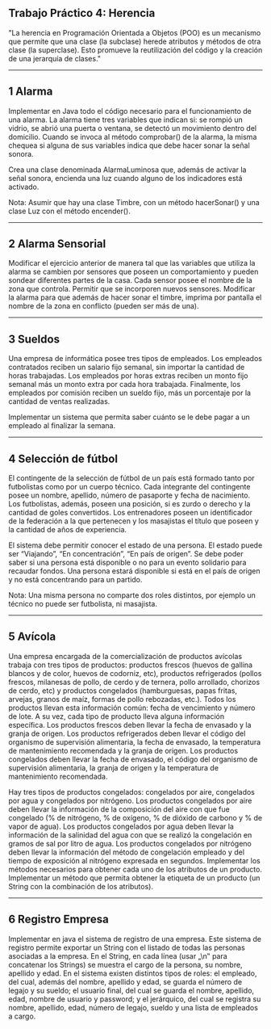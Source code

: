 ## Trabajo Práctico 4:  Herencia

"La herencia en Programación Orientada a Objetos (POO) es un mecanismo que permite que una clase (la subclase) herede atributos y métodos de otra clase (la superclase). Esto promueve la reutilización del código y la creación de una jerarquía de clases."

---

## 1 Alarma

Implementar en Java todo el código necesario para el funcionamiento de una alarma. La
alarma tiene tres variables que indican si: se rompió un vidrio, se abrió una puerta o ventana,
se detectó un movimiento dentro del domicilio. Cuando se invoca al método comprobar() de
la alarma, la misma chequea si alguna de sus variables indica que debe hacer sonar la señal
sonora. 

Crea una clase denominada AlarmaLuminosa que, además de activar la señal sonora,
encienda una luz cuando alguno de los indicadores está activado.

Nota: Asumir que hay una clase Timbre, con un método hacerSonar() y una clase Luz con el
método encender().

---

## 2 Alarma Sensorial

Modificar el ejercicio anterior de manera tal que las variables que utiliza la alarma se
cambien por sensores que poseen un comportamiento y pueden sondear diferentes partes de
la casa. Cada sensor posee el nombre de la zona que controla. Permitir que se incorporen
nuevos sensores. Modificar la alarma para que además de hacer sonar el timbre, imprima por
pantalla el nombre de la zona en conflicto (pueden ser más de una).

---

## 3 Sueldos

Una empresa de informática posee tres tipos de empleados. Los empleados contratados
reciben un salario fijo semanal, sin importar la cantidad de horas trabajadas. Los empleados
por horas extras reciben un monto fijo semanal más un monto extra por cada hora trabajada.
Finalmente, los empleados por comisión reciben un sueldo fijo, más un porcentaje por la
cantidad de ventas realizadas.

Implementar un sistema que permita saber cuánto se le debe pagar a un empleado al finalizar
la semana.

---

## 4 Selección de fútbol

El contingente de la selección de fútbol de un país está formado tanto por futbolistas como
por un cuerpo técnico. Cada integrante del contingente posee un nombre, apellido, número de
pasaporte y fecha de nacimiento. Los futbolistas, además, poseen una posición, si es zurdo o
derecho y la cantidad de goles convertidos. Los entrenadores poseen un identificador de la
federación a la que pertenecen y los masajistas el título que poseen y la cantidad de años de
experiencia. 

El sistema debe permitir conocer el estado de una persona. El estado puede ser “Viajando”,
“En concentración”, “En país de origen”. Se debe poder saber si una persona está disponible
o no para un evento solidario para recaudar fondos. Una persona estará disponible si está en
el país de origen y no está concentrando para un partido.

Nota: Una misma persona no comparte dos roles distintos, por ejemplo un técnico no puede
ser futbolista, ni masajista.

---

## 5 Avícola

Una empresa encargada de la comercialización de productos avícolas trabaja con tres tipos de
productos: productos frescos (huevos de gallina blancos y de color, huevos de codorniz, etc),
productos refrigerados (pollos frescos, milanesas de pollo, de cerdo y de ternera, pollo
arrollado, chorizos de cerdo, etc) y productos congelados (hamburguesas, papas fritas,
arvejas, granos de maíz, formas de pollo rebozadas, etc.). Todos los productos llevan esta
información común: fecha de vencimiento y número de lote. A su vez, cada tipo de producto
lleva alguna información específica. Los productos frescos deben llevar la fecha de
envasado y la granja de origen. Los productos refrigerados deben llevar el código del
organismo de supervisión alimentaria, la fecha de envasado, la temperatura de mantenimiento
recomendada y la granja de origen. Los productos congelados deben llevar la fecha de
envasado, el código del organismo de supervisión alimentaria, la granja de origen y la
temperatura de mantenimiento recomendada.

Hay tres tipos de productos congelados: congelados por aire, congelados por agua y
congelados por nitrógeno. Los productos congelados por aire deben llevar la información de
la composición del aire con que fue congelado (% de nitrógeno, % de oxígeno, % de dióxido
de carbono y % de vapor de agua). Los productos congelados por agua deben llevar la información de la salinidad del agua con que se realizó la congelación en gramos de sal por
litro de agua. Los productos congelados por nitrógeno deben llevar la información del método
de congelación empleado y del tiempo de exposición al nitrógeno expresada en segundos.
Implementar los métodos necesarios para obtener cada uno de los atributos de un producto.
Implementar un método que permita obtener la etiqueta de un producto (un String con la
combinación de los atributos).

---

## 6 Registro Empresa

Implementar en java el sistema de registro de una empresa. Este sistema de registro permite
exportar un String con el listado de todas las personas asociadas a la empresa. En el String, en
cada línea (usar „\n‟ para concatenar los Strings) se muestra el cargo de la persona, su
nombre, apellido y edad. En el sistema existen distintos tipos de roles: el empleado, del cual,
además del nombre, apellido y edad, se guarda el número de legajo y su sueldo; el usuario
final, del cual se guarda el nombre, apellido, edad, nombre de usuario y password; y el
jerárquico, del cual se registra su nombre, apellido, edad, número de legajo, sueldo y una lista
de empleados a cargo.